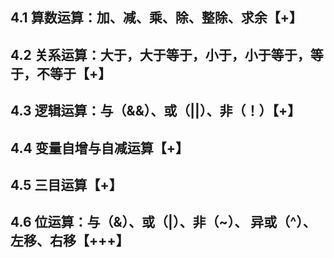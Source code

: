 ## 4.1 算数运算：加、减、乘、除、整除、求余【+】

## 4.2 关系运算：大于，大于等于，小于，小于等于，等于，不等于【+】

## 4.3 逻辑运算：与（&&）、或（||）、非（！）【+】

## 4.4 变量自增与自减运算【+】

## 4.5 三目运算【+】

## 4.6 位运算：与（&）、或（|）、非（~）、 异或（^）、左移、右移【+++】